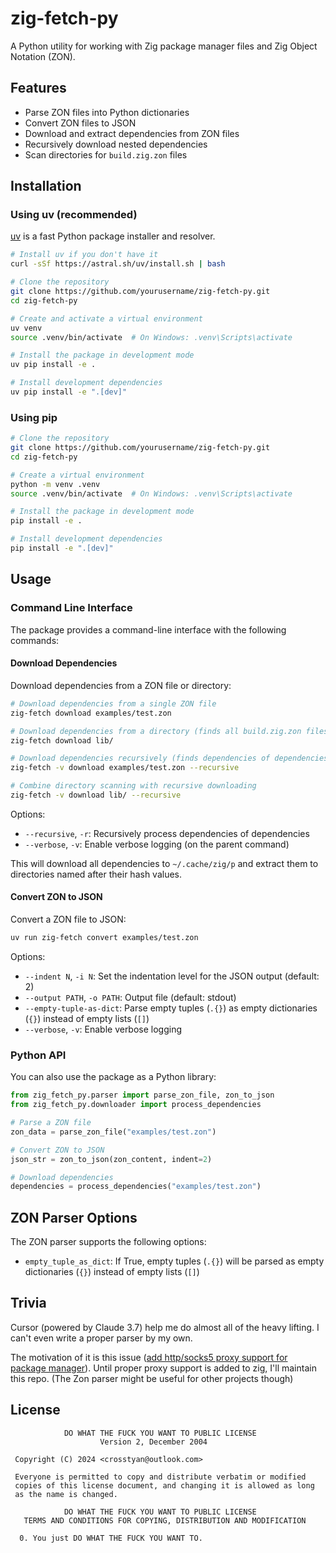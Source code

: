 # zig-fetch-py

A Python utility for working with Zig package manager files and Zig Object Notation (ZON).

## Features

- Parse ZON files into Python dictionaries
- Convert ZON files to JSON
- Download and extract dependencies from ZON files
- Recursively download nested dependencies
- Scan directories for `build.zig.zon` files

## Installation

### Using uv (recommended)

[uv](https://github.com/astral-sh/uv) is a fast Python package installer and resolver.

```bash
# Install uv if you don't have it
curl -sSf https://astral.sh/uv/install.sh | bash

# Clone the repository
git clone https://github.com/yourusername/zig-fetch-py.git
cd zig-fetch-py

# Create and activate a virtual environment
uv venv
source .venv/bin/activate  # On Windows: .venv\Scripts\activate

# Install the package in development mode
uv pip install -e .

# Install development dependencies
uv pip install -e ".[dev]"
```

### Using pip

```bash
# Clone the repository
git clone https://github.com/yourusername/zig-fetch-py.git
cd zig-fetch-py

# Create a virtual environment
python -m venv .venv
source .venv/bin/activate  # On Windows: .venv\Scripts\activate

# Install the package in development mode
pip install -e .

# Install development dependencies
pip install -e ".[dev]"
```

## Usage

### Command Line Interface

The package provides a command-line interface with the following commands:

#### Download Dependencies

Download dependencies from a ZON file or directory:

```bash
# Download dependencies from a single ZON file
zig-fetch download examples/test.zon

# Download dependencies from a directory (finds all build.zig.zon files)
zig-fetch download lib/

# Download dependencies recursively (finds dependencies of dependencies)
zig-fetch -v download examples/test.zon --recursive

# Combine directory scanning with recursive downloading
zig-fetch -v download lib/ --recursive
```

Options:
- `--recursive`, `-r`: Recursively process dependencies of dependencies
- `--verbose`, `-v`: Enable verbose logging (on the parent command)

This will download all dependencies to `~/.cache/zig/p` and extract them to directories named after their hash values.

#### Convert ZON to JSON

Convert a ZON file to JSON:

```bash
uv run zig-fetch convert examples/test.zon
```

Options:
- `--indent N`, `-i N`: Set the indentation level for the JSON output (default: 2)
- `--output PATH`, `-o PATH`: Output file (default: stdout)
- `--empty-tuple-as-dict`: Parse empty tuples (`.{}`) as empty dictionaries (`{}`) instead of empty lists (`[]`)
- `--verbose`, `-v`: Enable verbose logging

### Python API

You can also use the package as a Python library:

```python
from zig_fetch_py.parser import parse_zon_file, zon_to_json
from zig_fetch_py.downloader import process_dependencies

# Parse a ZON file
zon_data = parse_zon_file("examples/test.zon")

# Convert ZON to JSON
json_str = zon_to_json(zon_content, indent=2)

# Download dependencies
dependencies = process_dependencies("examples/test.zon")
```

## ZON Parser Options

The ZON parser supports the following options:

- `empty_tuple_as_dict`: If True, empty tuples (`.{}`) will be parsed as empty dictionaries (`{}`) instead of empty lists (`[]`)

## Trivia

Cursor (powered by Claude 3.7) help me do almost all of the heavy lifting. I
can't even write a proper parser by my own.

The motivation of it is this issue ([add http/socks5 proxy support for package manager](https://github.com/ziglang/zig/issues/15048)).
Until proper proxy support is added to zig, I'll maintain this repo. (The Zon parser might be useful for other projects though)

## License

```
            DO WHAT THE FUCK YOU WANT TO PUBLIC LICENSE
                    Version 2, December 2004

 Copyright (C) 2024 <crosstyan@outlook.com>

 Everyone is permitted to copy and distribute verbatim or modified
 copies of this license document, and changing it is allowed as long
 as the name is changed.

            DO WHAT THE FUCK YOU WANT TO PUBLIC LICENSE
   TERMS AND CONDITIONS FOR COPYING, DISTRIBUTION AND MODIFICATION

  0. You just DO WHAT THE FUCK YOU WANT TO.